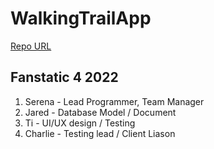 # WalkingTrailApp
[Repo URL](https://github.com/GGC-SD/WalkingTrailApp.git)
## Fanstatic 4 2022

1. Serena - Lead Programmer, Team Manager
2. Jared - Database Model / Document
3. Ti - UI/UX design / Testing
4. Charlie - Testing lead / Client Liason

